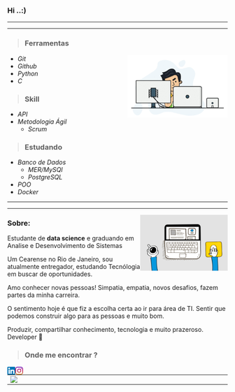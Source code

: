 ### Hi ..:)   




  ----
  ----


  
  > ### __Ferramentas__   
  <img src="gif_readme.gif" width = 230 align = "Right">
  

* *Git*
* *Github*  
* *Python*
* *C*

> ### __Skill__
* *API*
* *Metodologia Ágil*
    * *Scrum*
> ### __Estudando__

*  _Banco de Dados_
   * *MER/MySQl* 
   * *PostgreSQL*  
*   _POO_
*  _Docker_
  --------
  --------
  <img src="cafeprogramador.gif" width = 200  align ="Right" >

 
### __Sobre:__
Estudante de __data science__ e graduando em Analise e Desenvolvimento de Sistemas

Um Cearense no Rio de Janeiro, sou atualmente entregador, estudando Tecnólogia em buscar de oportunidades.

Amo conhecer novas pessoas! Simpatia, empatia, novos desafios, fazem partes da minha carreira.

O sentimento hoje é que fiz a escolha certa ao ir para área de TI. Sentir que podemos construir algo para as pessoas e muito bom.
  

Produzir, compartilhar conhecimento, tecnologia e muito prazeroso.
Developer 🚀

 > ### Onde me encontrar ?

<a href="https://www.linkedin.com/in/mateus-varelo-492180aa/">
  <img src="linkedinn.png" width = 18 align = "left">
</a>

 <a href="https://www.instagram.com/mateusvar/?hl=pt-br">
  <img src="instagramm.png" width = 18 align = "left">
</a>

    
<center>
<table>
    <tr>
          <td><img width="495px" align="left" src="https://github-readme-stats.vercel.app/api?username=mateusvarelo&theme=blue-green"/></td>
          <td><img width="400px" align="left" src="https://github-readme-stats.vercel.app/api/top-langs/?username=mateusvarelo&hide=html&layout=compact&theme=blue-green" /></td>
     </tr>   
</table>
</center> 


    